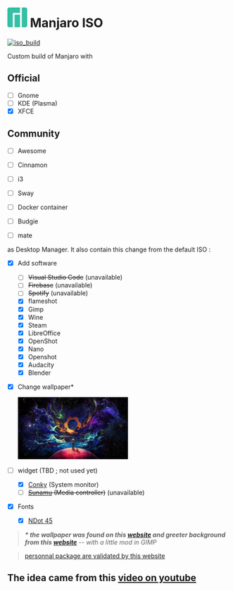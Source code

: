 # <img src="/image/favicon.svg" height="45"> Manjaro ISO 

[![iso_build](https://github.com/jfl3x/Manjaro-iso/actions/workflows/build.yaml/badge.svg?branch=main)](https://github.com/jfl3x/Manjaro-iso/actions/workflows/build.yaml)

Custom build of Manjaro with 

## Official

- [ ] Gnome
- [ ] KDE (Plasma)
- [x] XFCE

## Community

- [ ] Awesome
- [ ] Cinnamon
- [ ] i3
- [ ] Sway
- [ ] Docker container
- [ ] Budgie
- [ ] mate


as Desktop Manager. It also contain this change from the default ISO : 

 - [X] Add software
   - [ ] ~~Visual Studio Code~~ (unavailable)
   - [ ] ~~Firebase~~ (unavailable)
   - [ ] ~~Spotify~~ (unavailable)
   - [x] flameshot
   - [x] Gimp
   - [x] Wine
   - [x] Steam
   - [x] LibreOffice
   - [x] OpenShot
   - [x] Nano
   - [x] Openshot
   - [x] Audacity
   - [x] Blender

- [x] Change wallpaper* 

  <img src="/image/wallpaper-spaceman-framework.png" width="250">

- [ ] widget (TBD ; not used yet)
  - [x] [Conky](https://github.com/brndnmtthws/conky) (System monitor)
  - [ ] ~~[Sunamu](https://github.com/NyaomiDEV/Sunamu) (Media controller)~~ (unavailable)

- [x] Fonts
  - [x] [NDot 45](https://fontstruct.com/fontstructions/show/1947061/ndot-45-inspired-by-nothing) 



> _**\* the wallpaper was found on this [website](https://wallpapershome.com%2Fart%2Fspace-planet-man-dog-4k-19737.html&psig=AOvVaw3FOxtZ--ElSF0FIYTkM0A7&ust=1698693882566000&source=images&cd=vfe&opi=89978449&ved=0CBEQjRxqFwoTCMjVqIH-m4IDFQAAAAAdAAAAABAD) and greeter background from this [website](https://wallpapers.com/wallpapers/manjaro-3840-x-2160-ds4yu5wqd6c3nqp4.html)** -- with a little mod in GIMP_


> [personnal package are validated by this website](https://packages.manjaro.org/)


## The idea came from this [video on youtube](https://www.youtube.com/watch?v=S2t5Iat37CI)